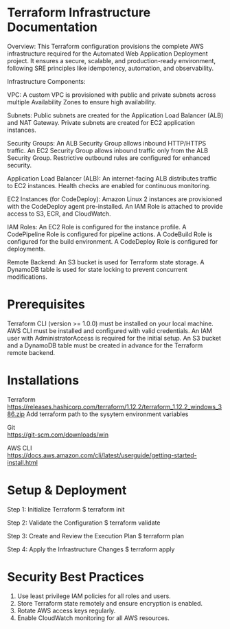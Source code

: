 # Terraform Infrastructure Documentation

Overview:
This Terraform configuration provisions the complete AWS infrastructure required for the Automated Web Application Deployment project.
It ensures a secure, scalable, and production-ready environment, following SRE principles like idempotency, automation, and observability.

Infrastructure Components:

VPC:
A custom VPC is provisioned with public and private subnets across multiple Availability Zones to ensure high availability.

Subnets:
Public subnets are created for the Application Load Balancer (ALB) and NAT Gateway.
Private subnets are created for EC2 application instances.

Security Groups:
An ALB Security Group allows inbound HTTP/HTTPS traffic.
An EC2 Security Group allows inbound traffic only from the ALB Security Group.
Restrictive outbound rules are configured for enhanced security.

Application Load Balancer (ALB):
An internet-facing ALB distributes traffic to EC2 instances.
Health checks are enabled for continuous monitoring.

EC2 Instances (for CodeDeploy):
Amazon Linux 2 instances are provisioned with the CodeDeploy agent pre-installed.
An IAM Role is attached to provide access to S3, ECR, and CloudWatch.

IAM Roles:
An EC2 Role is configured for the instance profile.
A CodePipeline Role is configured for pipeline actions.
A CodeBuild Role is configured for the build environment.
A CodeDeploy Role is configured for deployments.

Remote Backend:
An S3 bucket is used for Terraform state storage.
A DynamoDB table is used for state locking to prevent concurrent modifications.


# Prerequisites

Terraform CLI (version >= 1.0.0) must be installed on your local machine.
AWS CLI must be installed and configured with valid credentials.
An IAM user with AdministratorAccess is required for the initial setup.
An S3 bucket and a DynamoDB table must be created in advance for the Terraform remote backend.

# Installations 
Terraform 	
https://releases.hashicorp.com/terraform/1.12.2/terraform_1.12.2_windows_386.zip
Add terraform path to the sysytem environment variables

Git 	
https://git-scm.com/downloads/win

AWS CLI 	
https://docs.aws.amazon.com/cli/latest/userguide/getting-started-install.html
	
# Setup & Deployment
Step 1: Initialize Terraform
$ terraform init

Step 2: Validate the Configuration
$ terraform validate

Step 3: Create and Review the Execution Plan
$ terraform plan 

Step 4: Apply the Infrastructure Changes
$ terraform apply 

# Security Best Practices
1. Use least privilege IAM policies for all roles and users.
2. Store Terraform state remotely and ensure encryption is enabled.
3. Rotate AWS access keys regularly.
4. Enable CloudWatch monitoring for all AWS resources.

